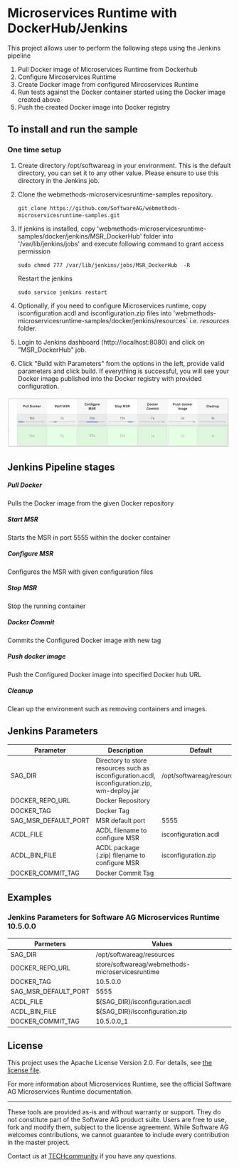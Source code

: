 # Microservices Runtime with DockerHub/Jenkins

This project allows user to perform the following steps using the Jenkins pipeline

1. Pull Docker image of Microservices Runtime from Dockerhub
2. Configure Mircoservices Runtime
3. Create Docker image from configured Mircoservices Runtime
4. Run tests against the Docker container started using the Docker image created above
5. Push the created Docker image into Docker registry

## To install and run the sample

### One time setup

1. Create directory /opt/softwareag in your environment. This is the default directory, you can set it to any other value. Please ensure to use this directory in the Jenkins job.

2.	Clone the webmethods-microservicesruntime-samples repository. <br/>
    ```
    git clone https://github.com/SoftwareAG/webmethods-microservicesruntime-samples.git
    ```

3. If jenkins is installed, copy 'webmethods-microservicesruntime-samples/docker/jenkins/MSR_DockerHub' folder into '/var/lib/jenkins/jobs' and execute following command to grant access permission

      ```
      sudo chmod 777 /var/lib/jenkins/jobs/MSR_DockerHub  -R
      ```

    Restart the jenkins
    ```
    sudo service jenkins restart
    ```

4. Optionally, if you need to configure Microservices runtime, copy isconfiguration.acdl and isconfiguration.zip files into 'webmethods-microservicesruntime-samples/docker/jenkins/resources` i.e. *resources* folder.

5. Login to Jenkins dashboard (http://localhost:8080) and click on "MSR_DockerHub" job.

6. Click "Build with Parameters" from the options in the left, provide valid parameters and click build. If everything is successful, you will see your Docker image published into the Docker registry with provided configuration.
   
![Jenkins Stage View](stageview_dockerhub.png)
   
## Jenkins Pipeline stages
##### Pull Docker  
  Pulls the Docker image from the given Docker repository

##### Start MSR
 Starts the MSR in port 5555 within the  docker container 

##### Configure MSR
 Configures the MSR with given configuration files

##### Stop MSR
 Stop the running container

#####  Docker Commit 
 Commits the Configured Docker image with new tag

##### Push docker image
Push the Configured Docker image into specified Docker hub URL

##### Cleanup
Clean up the environment such as removing containers and images.

## Jenkins Parameters 
| Parameter            	| Description                                                                                   	| Default                   	| Required 	|
|----------------------	|-----------------------------------------------------------------------------------------------	|---------------------------	|----------	|
| SAG_DIR              	| Directory to store resources such as isconfiguration.acdl, isconfiguration.zip, wm-deploy.jar 	| /opt/softwareag/resources 	| Yes      	|
| DOCKER_REPO_URL      	| Docker Repository                                                                             	|                           	| Yes      	|
| DOCKER_TAG           	| Docker Tag                                                                                    	|                           	| Yes      	|
| SAG_MSR_DEFAULT_PORT 	| MSR default port                                                                              	| 5555                      	| Yes      	|
| ACDL_FILE            	| ACDL filename to configure MSR                                                                	| isconfiguration.acdl      	| Yes      	|
| ACDL_BIN_FILE        	| ACDL package (.zip) filename to configure MSR                                                 	| isconfiguration.zip       	| Yes      	|
| DOCKER_COMMIT_TAG    	| Docker Commit Tag                                                                             	|                           	| Yes      	|         
## Examples
### Jenkins Parameters for Software AG Microservices Runtime 10.5.0.0 

| Parmeters            	| Values                                           	|
|----------------------	|--------------------------------------------------	|
| SAG_DIR              	| /opt/softwareag/resources                        	|
| DOCKER_REPO_URL      	| store/softwareag/webmethods-microservicesruntime 	|
| DOCKER_TAG           	| 10.5.0.0                                         	|
| SAG_MSR_DEFAULT_PORT 	| 5555                                             	|
| ACDL_FILE            	| ${SAG_DIR}/isconfiguration.acdl                  	|
| ACDL_BIN_FILE        	| ${SAG_DIR}/isconfiguration.zip                   	|
| DOCKER_COMMIT_TAG           	| 10.5.0.0_1                                       	|


## License

This project uses the Apache License Version 2.0. For details, see [the license file](../../LICENSE).

For more information about Microservices Runtime, see the official Software AG Microservices Runtime documentation.

______________________
These tools are provided as-is and without warranty or support. They do not constitute part of the Software AG product suite. Users are free to use, fork and modify them, subject to the license agreement. While Software AG welcomes contributions, we cannot guarantee to include every contribution in the master project.	

Contact us at [TECHcommunity](mailto:technologycommunity@softwareag.com?subject=Github/SoftwareAG) if you have any questions.

